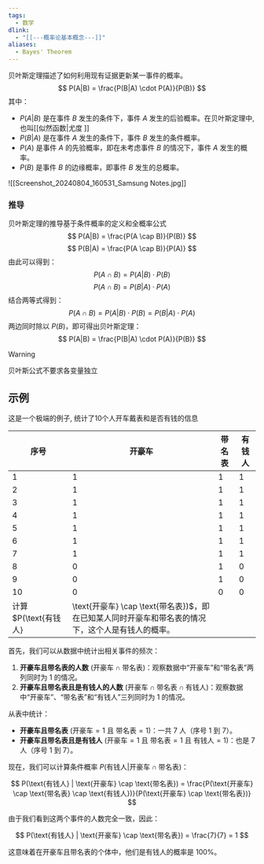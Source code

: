 ```yaml
---
tags:
  - 数学
dlink:
  - "[[---概率论基本概念---]]"
aliases:
  - Bayes' Theorem
---
```

贝叶斯定理描述了如何利用现有证据更新某一事件的概率。
$$
P(A|B) = \frac{P(B|A) \cdot P(A)}{P(B)}
$$
其中：
- $P(A|B)$ 是在事件 $B$ 发生的条件下，事件 $A$ 发生的后验概率。在贝叶斯定理中, 也叫[[似然函数|尤度 ]]
- $P(B|A)$ 是在事件 $A$ 发生的条件下，事件 $B$ 发生的条件概率。
- $P(A)$ 是事件 $A$ 的先验概率，即在未考虑事件 $B$ 的情况下，事件 $A$ 发生的概率。
- $P(B)$ 是事件 $B$ 的边缘概率，即事件 $B$ 发生的总概率。

![[Screenshot_20240804_160531_Samsung Notes.jpg]]
### 推导
贝叶斯定理的推导基于条件概率的定义和全概率公式
$$
P(A|B) = \frac{P(A \cap B)}{P(B)}
$$
$$
P(B|A) = \frac{P(A \cap B)}{P(A)}
$$
由此可以得到：
$$
P(A \cap B) = P(A|B) \cdot P(B)
$$
$$
P(A \cap B) = P(B|A) \cdot P(A)
$$
结合两等式得到：
$$
P(A \cap B) = P(A|B) \cdot P(B) = P(B|A) \cdot P(A)
$$
两边同时除以 $P(B)$，即可得出贝叶斯定理：
$$
P(A|B) = \frac{P(B|A) \cdot P(A)}{P(B)}
$$

> [!warning] 
> 贝叶斯公式不要求各变量独立

## 示例
这是一个极端的例子, 统计了10个人开车戴表和是否有钱的信息

| 序号  | 开豪车 | 带名表 | 有钱人 |
| --- | --- | --- | --- |
| 1   | 1   | 1   | 1   |
| 2   | 1   | 1   | 1   |
| 3   | 1   | 1   | 1   |
| 4   | 1   | 1   | 1   |
| 5   | 1   | 1   | 1   |
| 6   | 1   | 1   | 1   |
| 7   | 1   | 1   | 1   |
| 8   | 0   | 1   | 0   |
| 9   | 0   | 1   | 0   |
| 10  | 0   | 0   | 0   |
计算 $P(\text{有钱人} | \text{开豪车} \cap \text{带名表})$，即在已知某人同时开豪车和带名表的情况下，这个人是有钱人的概率。

首先，我们可以从数据中统计出相关事件的频次：

1. **开豪车且带名表的人数** ($\text{开豪车} \cap \text{带名表}$)：观察数据中“开豪车”和“带名表”两列同时为 1 的情况。
2. **开豪车且带名表且是有钱人的人数** ($\text{开豪车} \cap \text{带名表} \cap \text{有钱人}$)：观察数据中“开豪车”、“带名表”和“有钱人”三列同时为 1 的情况。

从表中统计：

- **开豪车且带名表** ($\text{开豪车} = 1$ 且 $\text{带名表} = 1$)：一共 7 人（序号 1 到 7）。
- **开豪车且带名表且是有钱人** ($\text{开豪车} = 1$ 且 $\text{带名表} = 1$ 且 $\text{有钱人} = 1$)：也是 7 人（序号 1 到 7）。

现在，我们可以计算条件概率 $P(\text{有钱人} | \text{开豪车} \cap \text{带名表})$：

$$
P(\text{有钱人} | \text{开豪车} \cap \text{带名表}) = \frac{P(\text{开豪车} \cap \text{带名表} \cap \text{有钱人})}{P(\text{开豪车} \cap \text{带名表})}
$$

由于我们看到这两个事件的人数完全一致，因此：

$$
P(\text{有钱人} | \text{开豪车} \cap \text{带名表}) = \frac{7}{7} = 1
$$

这意味着在开豪车且带名表的个体中，他们是有钱人的概率是 100%。


